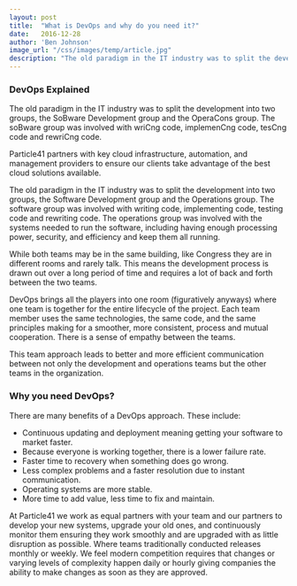```yaml
---
layout: post
title:  "What is DevOps and why do you need it?"
date:   2016-12-28
author: 'Ben Johnson'
image_url: "/css/images/temp/article.jpg"
description: "The old paradigm in the IT industry was to split the development into two groups, the SoBware Development group and the OperaCons group. The soBware group was involved with wriCng code, implemenCng code, tesCng code and rewriCng code."
---
```


### DevOps __Explained__

The old paradigm in the IT industry was to split the development into two groups, the SoBware Development group and the OperaCons group. The soBware group was involved with wriCng code, implemenCng code, tesCng code and rewriCng code.

Particle41 partners with key cloud infrastructure, automation, and management providers to ensure our clients take advantage of the best cloud solutions available.

The old paradigm in the IT industry was to split the development into two groups, the Software Development group and the Operations group. The software group was involved with writing code, implementing code, testing code and rewriting code. The operations group was involved with the systems needed to run the software, including having enough processing power, security, and efficiency and keep them all running.

While both teams may be in the same building, like Congress they are in different rooms and rarely talk. This means the development process is drawn out over a long period of time and requires a lot of back and forth between the two teams.

DevOps brings all the players into one room (figuratively anyways) where one team is together for the entire lifecycle of the project. Each team member uses the same technologies, the same code, and the same principles making for a smoother, more consistent, process and mutual cooperation. There is a sense of empathy between the teams.

This team approach leads to better and more efficient communication between not only the development and operations teams but the other teams in the organization.

### Why __you need DevOps?__

There are many benefits of a DevOps approach. These include:
- Continuous updating and deployment meaning getting your software to market faster.
- Because everyone is working together, there is a lower failure rate.
- Faster time to recovery when something does go wrong.
- Less complex problems and a faster resolution due to instant communication.
- Operating systems are more stable.
- More time to add value, less time to fix and maintain.

At Particle41 we work as equal partners with your team and our partners to develop your new systems, upgrade your old ones, and continuously monitor them ensuring they work smoothly and are upgraded with as little disruption as possible. Where teams traditionally conducted releases monthly or weekly. We feel modern competition requires that changes or varying levels of complexity happen daily or hourly giving companies the ability to make changes as soon as they are approved.
